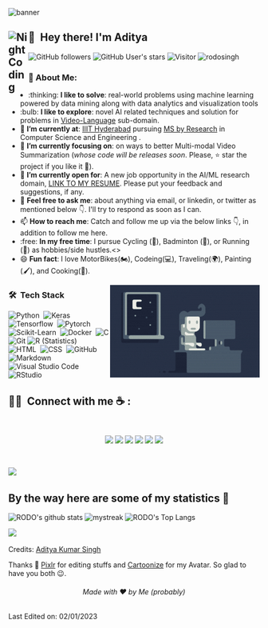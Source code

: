 ![banner](https://github.com/rodosingh/rodosingh/blob/main/avatar-grad.png)

<img alt="Night Coding" src="./assets/Hand%20Wave.gif" width='40' align="left"/><h2>👋 &nbsp;Hey there! I'm Aditya</h2>
---
![GitHub followers](https://img.shields.io/github/followers/rodosingh?style=social) ![GitHub User's stars](https://img.shields.io/github/stars/rodosingh?style=social) ![Visitor](https://visitor-badge.laobi.icu/badge?page_id=rodosingh.repoName) <img src="https://komarev.com/ghpvc/?username=rodosingh" alt="rodosingh" />

### 🤵 About Me:

<div align=left>
  <ul>
    <li>:thinking: <b>I like to solve</b>: real-world problems using machine learning powered by data mining along with data analytics and visualization tools</li>
    <li>:bulb: <b>I like to explore</b>: novel AI related techniques and solution for problems in <a href="https://en.wikipedia.org/wiki/Multimodal_learning">Video-Language</a> sub-domain.</li>
    <li>🌱 <b>I’m currently at</b>: <a href="https://www.iiit.ac.in/">IIIT Hyderabad</a> pursuing <a href="https://www.iiit.ac.in/academics/postgraduate/ms/cse/">MS by Research</a> in Computer Science and Engineering .</li>
    <li>🎯 <b>I’m currently focusing on</b>: on ways to better Multi-modal Video Summarization (<i>whose code will be releases soon</i>. Please, ⭐️ star the project if you like it 🤩).</li>
    <li>🤔 <b>I’m currently open for</b>: A new job opportunity in the AI/ML research domain, <a href="https://drive.google.com/file/d/1b2gp1qUyIQT0sl5WHZDuP87cqSEJ0vHI/view?usp=sharing">LINK TO MY RESUME</a>. Please put your feedback and suggestions, if any.</li>
    <li>💬 <b>Feel free to ask me</b>: about anything via email, or linkedin, or twitter as mentioned below 👇. I'll try to respond as soon as I can.</li>
    <li>📫 <b>How to reach me</b>: Catch and follow me up via the below links 👇, in addition to follow me here.</li>
    <li>:free: <b>In my free time</b>: I pursue Cycling (🚴), Badminton (🏸), or Running (🏃) as hobbies/side hustles.<>
    <li>😄 <b>Fun fact</b>: I love MotorBikes(🏍️), Codeing(💻), Traveling(🌍), Painting (🖌️), and Cooking(🥘).</li>
  </ul>
</div>

<img alt="Night Coding" src="https://raw.githubusercontent.com/AVS1508/AVS1508/master/assets/Night-Coding.gif" align="right"/>

### 🛠 &nbsp;Tech Stack

![Python](https://img.shields.io/badge/-Python-05122A?style=flat&logo=python)&nbsp;
![Keras](https://img.shields.io/badge/-Keras-05122A?style=flat&logo=keras)&nbsp;
![Tensorflow](https://img.shields.io/badge/-Tensorflow-05122A?style=flat&logo=tensorflow)&nbsp;
![Pytorch](https://img.shields.io/badge/-Pytorch-05122A?style=flat&logo=PyTorch)\
![Scikit-Learn](https://img.shields.io/badge/-Scikit%20Learn-05122A?style=flat&logo=scikitlearn)&nbsp;
![Docker](https://img.shields.io/badge/-Docker-05122A?style=flat&logo=Docker)&nbsp;
![C](https://img.shields.io/badge/-C-05122A?style=flat&logo=C&logoColor=A8B9CC)
![Git](https://img.shields.io/badge/-Git-05122A?style=flat&logo=git)
![R (Statistics)](https://img.shields.io/badge/-R-05122A?style=flat&logo=R&logoColor=276DC3)&nbsp;\
![HTML](https://img.shields.io/badge/-HTML-05122A?style=flat&logo=HTML5)&nbsp;
![CSS](https://img.shields.io/badge/-CSS-05122A?style=flat&logo=CSS3&logoColor=1572B6)&nbsp;
![GitHub](https://img.shields.io/badge/-GitHub-05122A?style=flat&logo=github)&nbsp;
![Markdown](https://img.shields.io/badge/-Markdown-05122A?style=flat&logo=markdown)&nbsp;\
![Visual Studio Code](https://img.shields.io/badge/-Visual%20Studio%20Code-05122A?style=flat&logo=visual-studio-code&logoColor=007ACC)&nbsp;
![RStudio](https://img.shields.io/badge/-RStudio-05122A?style=flat&logo=rstudio)&nbsp;
<!-- ![JavaScript](https://img.shields.io/badge/-JavaScript-05122A?style=flat&logo=javascript)&nbsp;
![Java](https://img.shields.io/badge/-Java-05122A?style=flat&logo=Java&logoColor=FFA518)&nbsp; -->
<!-- ![C++](https://img.shields.io/badge/-C++-05122A?style=flat&logo=C%2B%2B&logoColor=00599C)&nbsp; -->
<!-- ![React](https://img.shields.io/badge/-React-05122A?style=flat&logo=react)&nbsp;
![Node.js](https://img.shields.io/badge/-Node.js-05122A?style=flat&logo=node.js)&nbsp;
![Django](https://img.shields.io/badge/-Django-05122A?style=flat&logo=django&logoColor=092E20)&nbsp;
![Flask](https://img.shields.io/badge/-Flask-05122A?style=flat&logo=flask)&nbsp;
![Bootstrap](https://img.shields.io/badge/-Bootstrap-05122A?style=flat&logo=bootstrap&logoColor=563D7C)\ -->
<!-- ![Eclipse](https://img.shields.io/badge/-Eclipse-05122A?style=flat&logo=eclipse-ide&logoColor=2C2255)\
![Illustrator](https://img.shields.io/badge/-Illustrator-05122A?style=flat&logo=adobe-illustrator)&nbsp;
![Photoshop](https://img.shields.io/badge/-Photoshop-05122A?style=flat&logo=adobe-photoshop)&nbsp;
![InDesign](https://img.shields.io/badge/-InDesign-05122A?style=flat&logo=adobe-indesign) -->

## 🤝🏻 &nbsp;Connect with me ☕ :

<br>

<p align="center">
<a href="https://rodosingh.github.io"><img src="https://img.shields.io/badge/-rodosingh.github.io-3423A6?style=flat&logo=Google-Chrome&logoColor=white"/></a>
<a href="https://twitter.com/rodosingh23"><img src="https://img.shields.io/badge/-@rodosingh23-1877F2?style=flat&logo=Twitter&logoColor=white"/></a>
<a href="https://linkedin.com/in/aditya-singh-9639a8175"><img src="https://img.shields.io/badge/-Aditya%20Kumar%20Singh-0077B5?style=flat&logo=Linkedin&logoColor=white"/></a>
<a href="mailto:aditya.si@research.iiit.ac.in"><img src="https://img.shields.io/badge/-aditya.si@research.iiit.ac.in-D14836?style=flat&logo=Gmail&logoColor=white"/></a>
<a href="https://instagram.com/rodosingh"><img src="https://img.shields.io/badge/-@rodosingh-E4405F?style=flat&logo=Instagram&logoColor=white"/></a>
<a href="https://facebook.com/RodoAditya"><img src="https://img.shields.io/badge/-@RodoAditya-1877F2?style=flat&logo=Facebook&logoColor=white"/></a>
<!-- <a href="https://www.pinterest.ca/AVS1508"><img src="https://img.shields.io/badge/-@AVS1508-BD081C?style=flat&logo=Pinterest&logoColor=white"/></a>
<a href="https://www.behance.net/AVS1508"><img src="https://img.shields.io/badge/-@AVS1508-1769FF?style=flat&logo=Behance&logoColor=white"/></a> -->
</p>

<br>

<a href="https://www.youtube.com/watch?v=dQw4w9WgXcQ"><img src="https://user-images.githubusercontent.com/73097560/115834477-dbab4500-a447-11eb-908a-139a6edaec5c.gif"></a>

## By the way here are some of my statistics 🚀
![RODO's github stats](https://github-readme-stats.vercel.app/api?username=rodosingh&show_icons=true&theme=tokyonight)
<img src="https://github-readme-streak-stats.herokuapp.com/?user=rodosingh&theme=tokyonight" alt="mystreak"/>
![RODO's Top Langs](https://github-readme-stats.vercel.app/api/top-langs/?username=rodosingh&theme=tokyonight&layout=compact)

<a href="https://www.youtube.com/watch?v=dQw4w9WgXcQ"><img src="https://user-images.githubusercontent.com/73097560/115834477-dbab4500-a447-11eb-908a-139a6edaec5c.gif"></a>

Credits: [Aditya Kumar Singh](https://github.com/rodosingh)

Thanks 🤟 [Pixlr](https://pixlr.com/x/#editor) for editing stuffs and [Cartoonize](https://www.cartoonize.net/avatar-maker/) for my Avatar. So glad to have you both 😉.

<h6 align="center">Made with ❤️ by Me (probably)</h6>

Last Edited on: 02/01/2023
